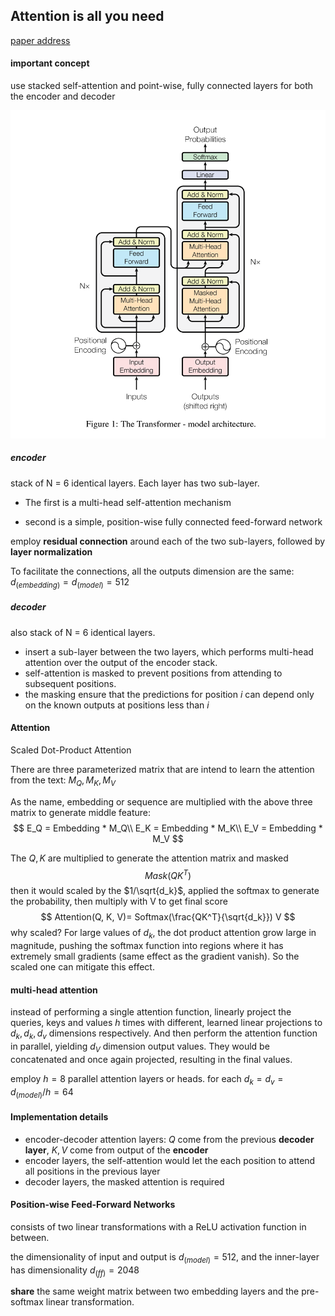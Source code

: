 ## Attention is all you need

[paper address](https://proceedings.neurips.cc/paper/2017/hash/3f5ee243547dee91fbd053c1c4a845aa-Abstract.html)

#### important concept

use stacked self-attention and point-wise, fully connected layers for both the encoder and decoder

<img src="./pic/transformer架构图.png" alt="transformer structure" style="zoom:75%;" />



##### encoder

stack of N = 6 identical layers. Each layer has two sub-layer. 

* The first is a multi-head self-attention mechanism

* second is a simple, position-wise fully connected feed-forward network

employ **residual connection** around each of the two sub-layers, followed by **layer normalization**

To facilitate the connections, all the outputs dimension are the same: $d_(embedding) = d_(model) = 512$

##### decoder

also stack of N = 6 identical layers.

* insert a sub-layer between the two layers, which performs multi-head attention over the output of the encoder stack.
* self-attention is masked to prevent positions from attending to subsequent positions.
* the masking ensure that the predictions for position $i$  can depend only on the known outputs at positions less than $i$



#### Attention

Scaled Dot-Product Attention

There are three parameterized matrix that are intend to learn the attention from the text: $M_Q, M_K, M_V$

As the name, embedding or sequence are multiplied with the above three matrix to generate middle feature:
$$
E_Q = Embedding * M_Q\\
E_K = Embedding * M_K\\
E_V = Embedding * M_V
$$


The $Q , K$ are multiplied to generate the attention matrix and masked
$$
Mask(Q K^T)
$$
 then it would scaled by the $1/\sqrt{d_k}$, applied the softmax to generate the probability, then multiply with V to get final score
$$
Attention(Q, K, V)= Softmax(\frac{QK^T}{\sqrt{d_k}}) V
$$
why scaled? For large values of $d_k$, the dot product attention grow large in magnitude, pushing the softmax function into regions where it has extremely small gradients (same effect as the gradient vanish). So the scaled one can mitigate this effect.

#### multi-head attention

instead of performing a single attention function, linearly project the queries, keys and values $h$ times with different, learned linear projections to $d_k, d_k, d_v$ dimensions respectively. And then perform the attention function in parallel, yielding $d_V$ dimension output values. They would be concatenated and once again projected, resulting in the final values.

employ $h = 8$ parallel attention layers or heads. for each $d_k = d_v = d_(model) / h = 64$ 

#### Implementation details

* encoder-decoder attention layers: $Q$ come from the previous **decoder layer**, $K, V$ come from output of the **encoder**
* encoder layers, the self-attention would let the each position to attend all positions in the previous layer
* decoder layers, the masked attention is required

#### Position-wise Feed-Forward Networks

consists of two linear transformations with a ReLU activation function in between.

the dimensionality of input and output is $d_(model) = 512$,  and the inner-layer has dimensionality $d_(ff) = 2048$

**share** the same weight matrix between two embedding layers and the pre-softmax linear transformation.





 



































